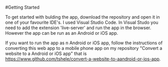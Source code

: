 

#Getting Started

To get started with bulding the app, download the repository and open it in one of your favourite IDE's. I used Visual Studio Code. In Visual Studo you need to add the extension 'live-server' and run the app in the browser. However the app can be run as an Android or  iOS app. 

If you want to run the app as n Android or iOS app, follow the instructions of converting this web app to a mobile phone app on my repository "Convert a website to a Android or iOS app" that is https://www.github.com/tshele/convert-a-website-to-aandroid-or-ios-app.
